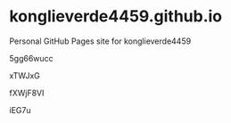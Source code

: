 # konglieverde4459.github.io
Personal GitHub Pages site for konglieverde4459
























































5gg66wucc




xTWJxG


fXWjF8VI

iEG7u
